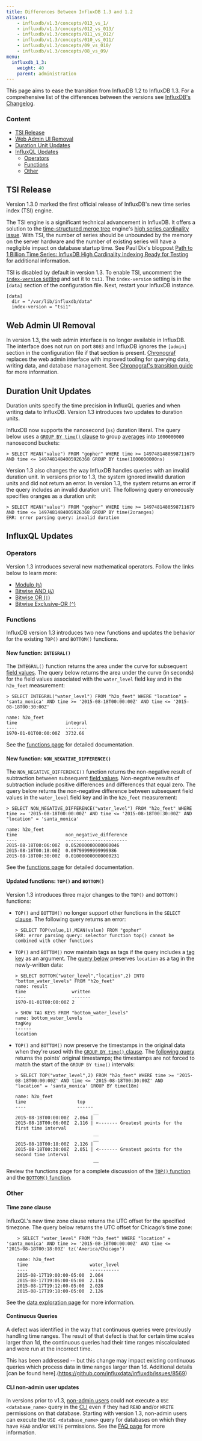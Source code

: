 ```yaml
---
title: Differences Between InfluxDB 1.3 and 1.2
aliases:
    - influxdb/v1.3/concepts/013_vs_1/
    - influxdb/v1.3/concepts/012_vs_013/
    - influxdb/v1.3/concepts/011_vs_012/
    - influxdb/v1.3/concepts/010_vs_011/
    - influxdb/v1.3/concepts/09_vs_010/
    - influxdb/v1.3/concepts/08_vs_09/
menu:
  influxdb_1_3:
    weight: 40
    parent: administration
---
```


This page aims to ease the transition from InfluxDB 1.2 to InfluxDB 1.3.
For a comprehensive list of the differences between the versions
see [InfluxDB's Changelog](/influxdb/v1.3/about_the_project/releasenotes-changelog/).

### Content
* [TSI Release](#tsi-release)
* [Web Admin UI Removal](#web-admin-ui-removal)
* [Duration Unit Updates](#duration-unit-updates)
* [InfluxQL Updates](#influxql-updates)
  * [Operators](#operators)
  * [Functions](#functions)
  * [Other](#other)

## TSI Release
Version 1.3.0 marked the first official release of InfluxDB's new time series index (TSI) engine.

The TSI engine is a significant technical advancement in InfluxDB.
It offers a solution to the [time-structured merge tree](https://docs.influxdata.com/influxdb/v1.2/concepts/storage_engine/) engine's [high series cardinality issue](https://docs.influxdata.com/influxdb/v1.3/troubleshooting/frequently-asked-questions/#why-does-series-cardinality-matter).
With TSI, the number of series should be unbounded by the memory on the server hardware and the number of existing series will have a negligible impact on database startup time.
See Paul Dix's blogpost [Path to 1 Billion Time Series: InfluxDB High Cardinality Indexing Ready for Testing](https://www.influxdata.com/path-1-billion-time-series-influxdb-high-cardinality-indexing-ready-testing/) for additional information.

TSI is disabled by default in version 1.3.
To enable TSI, uncomment the [`index-version` setting](/influxdb/v1.3/administration/config/#index-version-inmem) and set it to `tsi1`.
The `index-version` setting is in the `[data]` section of the configuration file.
Next, restart your InfluxDB instance.

```
[data]
  dir = "/var/lib/influxdb/data"
  index-version = "tsi1"
```

## Web Admin UI Removal

In version 1.3, the web admin interface is no longer available in InfluxDB.
The interface does not run on port `8083` and InfluxDB ignores the `[admin]` section in the configuration file if that section is present.
[Chronograf](/chronograf/v1.3/) replaces the web admin interface with improved tooling for querying data, writing data, and database management.
See [Chronograf's transition guide](/chronograf/v1.3/guides/transition-web-admin-interface/) for more information.

## Duration Unit Updates

Duration units specify the time precision in InfluxQL queries and when writing data to InfluxDB.
Version 1.3 introduces two updates to duration units.

InfluxDB now supports the nanosecond (`ns`) duration literal.
The query below uses a [`GROUP BY time()` clause](/influxdb/v1.3/query_language/data_exploration/#group-by-time-intervals) to group [averages](/influxdb/v1.3/query_language/functions/#mean) into `1000000000` nanosecond buckets:
```
> SELECT MEAN("value") FROM "gopher" WHERE time >= 1497481480598711679 AND time <= 1497481484005926368 GROUP BY time(1000000000ns)
```

Version 1.3 also changes the way InfluxDB handles queries with an invalid duration unit.
In versions prior to 1.3, the system ignored invalid duration units and did not return an error.
In version 1.3, the system returns an error if the query includes an invalid duration unit.
The following query erroneously specifies oranges as a duration unit:

```
> SELECT MEAN("value") FROM "gopher" WHERE time >= 1497481480598711679 AND time <= 1497481484005926368 GROUP BY time(2oranges)
ERR: error parsing query: invalid duration
```

## InfluxQL Updates

### Operators

Version 1.3 introduces several new mathematical operators.
Follow the links below to learn more:

* [Modulo (`%`)](/influxdb/v1.3/query_language/math_operators/#modulo)
* [Bitwise AND (`&`)](/influxdb/v1.3/query_language/math_operators/#bitwise-and)
* [Bitwise OR (`|`)](/influxdb/v1.3/query_language/math_operators/#bitwise-or)
* [Bitwise Exclusive-OR (`^`)](/influxdb/v1.3/query_language/math_operators/#bitwise-exclusive-or)

### Functions

InfluxDB version 1.3 introduces two new functions and updates the behavior for the existing `TOP()` and `BOTTOM()` functions.

#### New function: `INTEGRAL()`

The `INTEGRAL()` function returns the area under the curve for subsequent [field values](/influxdb/v1.3/concepts/glossary/#field-value).
The query below returns the area under the curve (in seconds) for the field values associated with the `water_level` field key and in the `h2o_feet` measurement:

```
> SELECT INTEGRAL("water_level") FROM "h2o_feet" WHERE "location" = 'santa_monica' AND time >= '2015-08-18T00:00:00Z' AND time <= '2015-08-18T00:30:00Z'

name: h2o_feet
time                  integral
----                  --------
1970-01-01T00:00:00Z  3732.66
```

See the [functions page](/influxdb/v1.3/query_language/functions/#integral) for detailed documentation.

#### New function: `NON_NEGATIVE_DIFFERENCE()`

The `NON_NEGATIVE_DIFFERENCE()` function returns the non-negative result of subtraction between subsequent [field values](/influxdb/v1.3/concepts/glossary/#field-value).
Non-negative results of subtraction include positive differences and differences that equal zero.
The query below returns the non-negative difference between subsequent field values in the `water_level` field key and in the `h2o_feet` measurement:

```
> SELECT NON_NEGATIVE_DIFFERENCE("water_level") FROM "h2o_feet" WHERE time >= '2015-08-18T00:00:00Z' AND time <= '2015-08-18T00:30:00Z' AND "location" = 'santa_monica'

name: h2o_feet
time                  non_negative_difference
----                  -----------------------
2015-08-18T00:06:00Z  0.052000000000000046
2015-08-18T00:18:00Z  0.09799999999999986
2015-08-18T00:30:00Z  0.010000000000000231
```

See the [functions page](/influxdb/v1.3/query_language/functions/#non-negative-difference) for detailed documentation.

#### Updated functions: `TOP()` and `BOTTOM()`

Version 1.3 introduces three major changes to the `TOP()` and `BOTTOM()` functions:

* `TOP()` and `BOTTOM()` no longer support other functions in 
the `SELECT` [clause](/influxdb/v1.3/query_language/data_exploration/#description-of-syntax). 
The following query returns an error:

    ```
    > SELECT TOP(value,1),MEAN(value) FROM "gopher"
    ERR: error parsing query: selector function top() cannot be combined with other functions
    ```
    
* `TOP()` and `BOTTOM()` now maintain tags as tags if the query includes a
[tag key](/influxdb/v1.3/concepts/glossary/#tag-key) as an argument. 
The [query below](/influxdb/v1.3/query_language/functions/#issue-3-bottom-tags-and-the-into-clause) 
preserves `location` as a tag in the newly-written data:

    ```
    > SELECT BOTTOM("water_level","location",2) INTO "bottom_water_levels" FROM "h2o_feet"
    name: result
    time                 written
    ----                 -------
    1970-01-01T00:00:00Z 2

    > SHOW TAG KEYS FROM "bottom_water_levels"
    name: bottom_water_levels
    tagKey
    ------
    location
    ```

* `TOP()` and `BOTTOM()` now preserve the timestamps in the original data when they're 
used with the [`GROUP BY time()` clause](/influxdb/v1.3/query_language/data_exploration/#group-by-time-intervals).
The [following query](/influxdb/v1.3/query_language/functions/#issue-1-top-with-a-group-by-time-clause) returns 
the points' original timestamps; the timestamps are not forced to match the start of the `GROUP BY time()` intervals:

    ```
    > SELECT TOP("water_level",2) FROM "h2o_feet" WHERE time >= '2015-08-18T00:00:00Z' AND time <= '2015-08-18T00:30:00Z' AND     "location" = 'santa_monica' GROUP BY time(18m)

    name: h2o_feet
    time                   top
    ----                   ------
                                 __
    2015-08-18T00:00:00Z  2.064 |
    2015-08-18T00:06:00Z  2.116 | <------- Greatest points for the first time interval
                                 __
                                 __
    2015-08-18T00:18:00Z  2.126 |
    2015-08-18T00:30:00Z  2.051 | <------- Greatest points for the second time interval
                                 __
    ```                             
                                

Review the functions page for a complete discussion of the [`TOP()` function](/influxdb/v1.3/query_language/functions/#top) and the [`BOTTOM()` function](/influxdb/v1.3/query_language/functions/#bottom).

### Other

#### Time zone clause
InfluxQL's new time zone clause returns the UTC offset for the specified timezone.
The query below returns the UTC offset for Chicago’s time zone:
```
    > SELECT "water_level" FROM "h2o_feet" WHERE "location" = 'santa_monica' AND time >= '2015-08-18T00:00:00Z' AND time <=      '2015-08-18T00:18:00Z' tz('America/Chicago')

    name: h2o_feet
    time                       water_level
    ----                       -----------
    2015-08-17T19:00:00-05:00  2.064
    2015-08-17T19:06:00-05:00  2.116
    2015-08-17T19:12:00-05:00  2.028
    2015-08-17T19:18:00-05:00  2.126
```
See the [data exploration page](/influxdb/v1.3/query_language/data_exploration/#the-time-zone-clause) for more information.

#### Continuous Queries

A defect was identified in the way that continuous queries were previously handling time ranges.  The result of that 
defect is that for certain time scales larger than 1d, the continuous queries had their time ranges miscalculated and 
were run at the incorrect time.

This has been addressed -- but this change may impact existing continuous queries which process data in time 
ranges larger than 1d.
Additional details [can be found here].(https://github.com/influxdata/influxdb/issues/8569)


#### CLI non-admin user updates
In versions prior to v1.3, [non-admin users](/influxdb/v1.3/query_language/authentication_and_authorization/#user-types-and-privileges) could not execute a `USE <database_name>` query in the [CLI](/influxdb/v1.3/tools/shell/) even if they had `READ` and/or `WRITE` permissions on that database.
Starting with version 1.3, non-admin users can execute the `USE <database_name>` query for databases on which they have `READ` and/or `WRITE` permissions.
See the [FAQ page](/influxdb/v1.3/troubleshooting/frequently-asked-questions/#how-can-a-non-admin-user-use-a-database-in-influxdb-s-cli) for more information.
